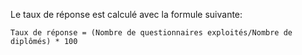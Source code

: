 Le taux de réponse est calculé avec la formule suivante:
```
Taux de réponse = (Nombre de questionnaires exploités/Nombre de diplômés) * 100
```


